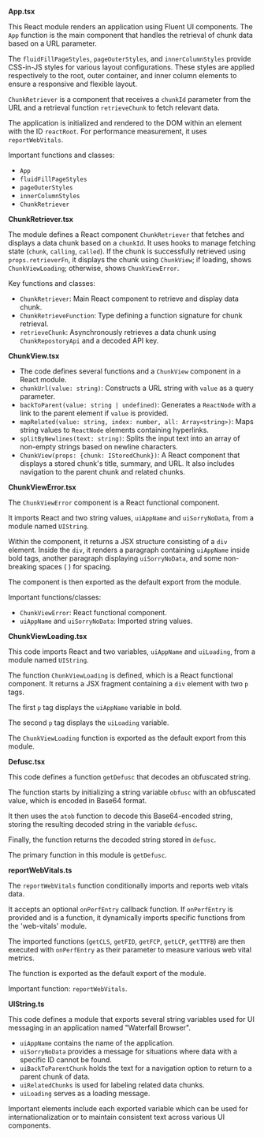 **App.tsx**

This React module renders an application using Fluent UI components. The `App` function is the main component that handles the retrieval of chunk data based on a URL parameter.

The `fluidFillPageStyles`, `pageOuterStyles`, and `innerColumnStyles` provide CSS-in-JS styles for various layout configurations. These styles are applied respectively to the root, outer container, and inner column elements to ensure a responsive and flexible layout.

`ChunkRetriever` is a component that receives a `chunkId` parameter from the URL and a retrieval function `retrieveChunk` to fetch relevant data.

The application is initialized and rendered to the DOM within an element with the ID `reactRoot`. For performance measurement, it uses `reportWebVitals`.

Important functions and classes:
- `App`
- `fluidFillPageStyles`
- `pageOuterStyles`
- `innerColumnStyles`
- `ChunkRetriever`

**ChunkRetriever.tsx**

The module defines a React component `ChunkRetriever` that fetches and displays a data chunk based on a `chunkId`. It uses hooks to manage fetching state (`chunk`, `calling`, `called`). If the chunk is successfully retrieved using `props.retrieverFn`, it displays the chunk using `ChunkView`; if loading, shows `ChunkViewLoading`; otherwise, shows `ChunkViewError`.

Key functions and classes:
- `ChunkRetriever`: Main React component to retrieve and display data chunk.
- `ChunkRetrieveFunction`: Type defining a function signature for chunk retrieval.
- `retrieveChunk`: Asynchronously retrieves a data chunk using `ChunkRepostoryApi` and a decoded API key.

**ChunkView.tsx**

- The code defines several functions and a `ChunkView` component in a React module.
- `chunkUrl(value: string)`: Constructs a URL string with `value` as a query parameter.
- `backToParent(value: string | undefined)`: Generates a `ReactNode` with a link to the parent element if `value` is provided.
- `mapRelated(value: string, index: number, all: Array<string>)`: Maps string values to `ReactNode` elements containing hyperlinks.
- `splitByNewlines(text: string)`: Splits the input text into an array of non-empty strings based on newline characters.
- `ChunkView(props: {chunk: IStoredChunk})`: A React component that displays a stored chunk's title, summary, and URL. It also includes navigation to the parent chunk and related chunks.


**ChunkViewError.tsx**

The `ChunkViewError` component is a React functional component. 

It imports React and two string values, `uiAppName` and `uiSorryNoData`, from a module named `UIString`.

Within the component, it returns a JSX structure consisting of a `div` element. Inside the `div`, it renders a paragraph containing `uiAppName` inside bold tags, another paragraph displaying `uiSorryNoData`, and some non-breaking spaces (&nbsp;) for spacing.

The component is then exported as the default export from the module. 

Important functions/classes:
- `ChunkViewError`: React functional component.
- `uiAppName` and `uiSorryNoData`: Imported string values.

**ChunkViewLoading.tsx**

This code imports React and two variables, `uiAppName` and `uiLoading`, from a module named `UIString`.

The function `ChunkViewLoading` is defined, which is a React functional component. It returns a JSX fragment containing a `div` element with two `p` tags.

The first `p` tag displays the `uiAppName` variable in bold.

The second `p` tag displays the `uiLoading` variable.

The `ChunkViewLoading` function is exported as the default export from this module.

**Defusc.tsx**

This code defines a function `getDefusc` that decodes an obfuscated string. 

The function starts by initializing a string variable `obfusc` with an obfuscated value, which is encoded in Base64 format.

It then uses the `atob` function to decode this Base64-encoded string, storing the resulting decoded string in the variable `defusc`.

Finally, the function returns the decoded string stored in `defusc`.

The primary function in this module is `getDefusc`.

**reportWebVitals.ts**

The `reportWebVitals` function conditionally imports and reports web vitals data. 

It accepts an optional `onPerfEntry` callback function. If `onPerfEntry` is provided and is a function, it dynamically imports specific functions from the 'web-vitals' module.

The imported functions (`getCLS`, `getFID`, `getFCP`, `getLCP`, `getTTFB`) are then executed with `onPerfEntry` as their parameter to measure various web vital metrics.

The function is exported as the default export of the module. 

Important function: `reportWebVitals`.

**UIString.ts**

This code defines a module that exports several string variables used for UI messaging in an application named "Waterfall Browser".

- `uiAppName` contains the name of the application.
- `uiSorryNoData` provides a message for situations where data with a specific ID cannot be found.
- `uiBackToParentChunk` holds the text for a navigation option to return to a parent chunk of data.
- `uiRelatedChunks` is used for labeling related data chunks.
- `uiLoading` serves as a loading message.

Important elements include each exported variable which can be used for internationalization or to maintain consistent text across various UI components.

